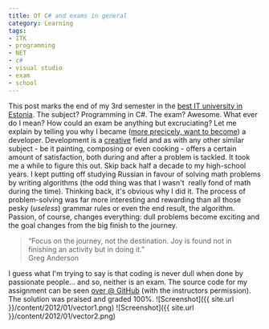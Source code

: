 ```yaml
---
title: Of C# and exams in general
category: Learning
tags:
- ITK
- programming
- NET
- c#
- visual studio
- exam
- school
---
```

This post marks the end of my 3rd semester in the <a href="http://itcollege.ee">best IT university in Estonia</a>. The subject? Programming in C#. The exam? Awesome.
What ever do I mean? How could an exam be anything but excruciating? Let me explain by telling you why I became (<a href="http://sqroot.eu/2011/09/be-a-developer-not-a-programmer/">more precicely, want to become</a>) a developer.
Development is a <span style="text-decoration: underline">creative</span> field and as with any other similar subject - be it painting, composing or even cooking - offers a certain amount of satisfaction, both during and after a problem is tackled.
It took me a while to figure this out. Skip back half a decade to my high-school years. I kept putting off studying Russian in favour of solving math problems by writing algorithms (the odd thing was that I wasn't  really fond of math during the time). Thinking back, it's obvious why I did it. The process of problem-solving was far more interesting and rewarding than all those pesky (<em>useless</em>) grammar rules or even the end result, the algorithm.
Passion, of course, changes everything: dull problems become exciting and the goal changes from the big finish to the journey.
<blockquote>
“Focus on the journey, not the destination. Joy is found not in finishing an activity but in doing it.”<br />
Greg Anderson
</blockquote>
I guess what I'm trying to say is that coding is never dull when done by passionate people... and so, neither is an exam.
The source code for my assignment can be seen <a href="https://github.com/anroots/ITK-projects/tree/master/C%23/Eksam/">over @ GitHub</a> (with the instructors permission). The solution was praised and graded 100%.
![Screenshot]({{ site.url }}/content/2012/01/vector1.png)
![Screenshot]({{ site.url }}/content/2012/01/vector2.png)
